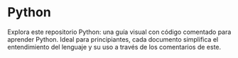 # Python

Explora este repositorio Python: una guía visual con código comentado para aprender Python. Ideal para principiantes, cada documento simplifica el entendimiento del lenguaje y su uso a través de los comentarios de este.

